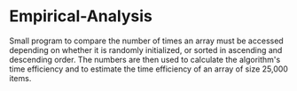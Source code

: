 # Empirical-Analysis

Small program to compare the number of times an array must be accessed depending on whether it is randomly initialized, or sorted in ascending and descending order. The numbers are then used to calculate the algorithm's time efficiency and to estimate the time efficiency of an array of size 25,000 items. 
